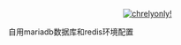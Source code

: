 
<p align="center">
  <a href="https://nginx-3.frp.chrelyonly.cn" target="_blank">
    <img alt="chrelyonly!" src="http://nginx-3.frp.chrelyonly.cn:10000/moe-counter-api/@chrelyonly?name=chrelyonly&theme=rule34">
  </a>
</p>


自用mariadb数据库和redis环境配置
